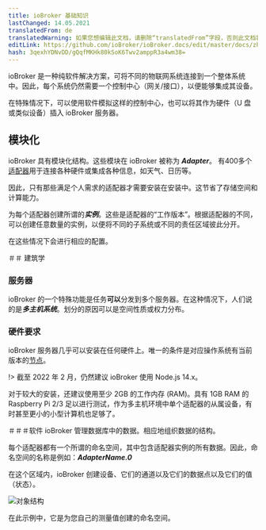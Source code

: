 ```yaml
---
title: ioBroker 基础知识
lastChanged: 14.05.2021
translatedFrom: de
translatedWarning: 如果您想编辑此文档，请删除“translatedFrom”字段，否则此文档将再次自动翻译
editLink: https://github.com/ioBroker/ioBroker.docs/edit/master/docs/zh-cn/basics/README.md
hash: 3qexhYDNvDD/gQqfMKHk80kSoK6Twv2amppR3a4wm38=
---
```

ioBroker 是一种纯软件解决方案，可将不同的物联网系统连接到一个整体系统中。因此，每个系统仍然需要一个控制中心（网关/接口），以便能够集成其设备。

在特殊情况下，可以使用软件模拟这样的控制中心，也可以将其作为硬件（U 盘或类似设备）插入 ioBroker 服务器。

## 模块化
ioBroker 具有模块化结构。这些模块在 ioBroker 被称为 ***Adapter***。
有400多个[适配器](http://download.iobroker.net/list.html)用于连接各种硬件或集成各种信息，如天气、日历等。

因此，只有那些满足个人需求的适配器才需要安装在安装中。这节省了存储空间和计算能力。

为每个适配器创建所谓的***实例***。这些是适配器的“工作版本”。根据适配器的不同，可以创建任意数量的实例，以便将不同的子系统或不同的责任区域彼此分开。

在这些情况下会进行相应的配置。

＃＃ 建筑学
### 服务器
ioBroker 的一个特殊功能是任务**可以**分发到多个服务器。在这种情况下，人们说的是***多主机系统***。划分的原因可以是空间性质或权力分布。

### 硬件要求
ioBroker 服务器几乎可以安装在任何硬件上。唯一的条件是对应操作系统有当前版本的[节点](https://nodejs.org/en/download/)。

!> 截至 2022 年 2 月，仍然建议 ioBroker 使用 Node.js 14.x。

对于较大的安装，还建议使用至少 2GB 的工作内存 (RAM)。具有 1GB RAM 的 Raspberry Pi 2/3 足以进行测试，作为多主机环境中单个适配器的从属设备，有时甚至更小的小型计算机也足够了。

＃＃＃软件
ioBroker 管理数据库中的数据。相应地组织数据的结构。

每个适配器都有一个所谓的命名空间，其中包含适配器实例的所有数据。因此，命名空间的名称是例如：***AdapterName.0***

在这个区域内，ioBroker 创建设备、它们的通道以及它们的数据点以及它们的值（状态）。

![对象结构](../../de/basics/../admin/media/ADMIN_Objekte_status_tree.png)

在此示例中，它是为您自己的测量值创建的命名空间。

[Adapter]: http://download.iobroker.net/list.html

[nodejs]: https://nodejs.org
